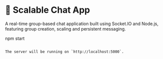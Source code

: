 # 💬 Scalable Chat App

A real-time group-based chat application built using Socket.IO and Node.js, featuring group creation, scaling and persistent messaging.

npm start
```

The server will be running on `http://localhost:5000`.

